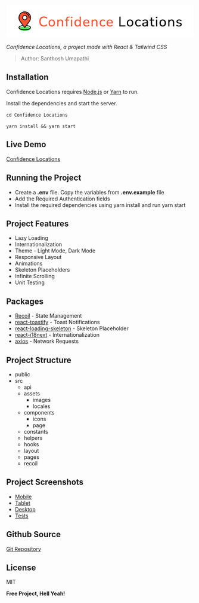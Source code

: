 ![image](https://raw.githubusercontent.com/Santhosh-Umapathi/React-Confidence-Locations/project_assets/images/logo.png)

_Confidence Locations, a project made with React & Tailwind CSS_

> Author: Santhosh Umapathi

## Installation

Confidence Locations requires [Node.js](https://nodejs.org/) or [Yarn](https://yarnpkg.com/) to run.

Install the dependencies and start the server.

```brew
cd Confidence Locations
```

```brew
yarn install && yarn start
```

## Live Demo

[Confidence Locations](https://confidence-locations.web.app/)

## Running the Project

- Create a **.env** file. Copy the variables from **.env.example** file
- Add the Required Authentication fields
- Install the required dependencies using yarn install and run yarn start

## Project Features

- Lazy Loading
- Internationalization
- Theme - Light Mode, Dark Mode
- Responsive Layout
- Animations
- Skeleton Placeholders
- Infinite Scrolling
- Unit Testing

## Packages

- [Recoil](https://recoiljs.org/) - State Management
- [react-toastify](https://github.com/fkhadra/react-toastify#readme) - Toast Notifications
- [react-loading-skeleton](https://github.com/dvtng/react-loading-skeleton#readme) - Skeleton Placeholder
- [react-i18next](https://react.i18next.com/) - Internationalization
- [axios](https://axios-http.com/) - Network Requests

## Project Structure

- public
- src
  - api
  - assets
    - images
    - locales
  - components
    - icons
    - page
  - constants
  - helpers
  - hooks
  - layout
  - pages
  - recoil

## Project Screenshots

- [Mobile](https://github.com/Santhosh-Umapathi/React-Confidence-Locations/tree/project_assets/images/Screenshots/Mobile)
- [Tablet](https://github.com/Santhosh-Umapathi/React-Confidence-Locations/tree/project_assets/images/Screenshots/Tablet)
- [Desktop](https://github.com/Santhosh-Umapathi/React-Confidence-Locations/tree/project_assets/images/Screenshots/Desktop)
- [Tests](https://github.com/Santhosh-Umapathi/React-Confidence-Locations/tree/project_assets/images/Screenshots/Tests)

## Github Source

[Git Repository](https://github.com/Santhosh-Umapathi/React-Confidence-Locations)

## License

MIT

**Free Project, Hell Yeah!**
